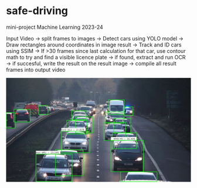 # safe-driving

mini-project Machine Learning 2023-24

Input Video → split frames to images → Detect cars using YOLO model → Draw rectangles around coordinates in image result → Track and ID cars using SSIM → If >30 frames since last calculation for that car, use contour math to try and find a visible licence plate → if found, extract and run OCR → if succesful, write the result on the result image → compile all result frames into output video

<img src="cars.jpg" alt="processed frame">

